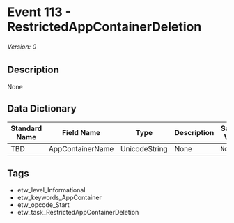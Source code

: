 # Event 113 - RestrictedAppContainerDeletion
###### Version: 0

## Description
None

## Data Dictionary
|Standard Name|Field Name|Type|Description|Sample Value|
|---|---|---|---|---|
|TBD|AppContainerName|UnicodeString|None|`None`|

## Tags
* etw_level_Informational
* etw_keywords_AppContainer
* etw_opcode_Start
* etw_task_RestrictedAppContainerDeletion